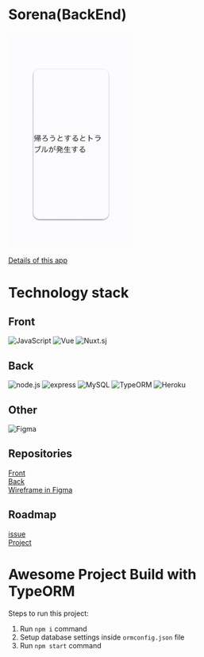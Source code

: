# Sorena(BackEnd)

<p>
  <img alt="Sorena" src="https://github.com/ryo-n-cell/aruaruSet/blob/develop/assets/img/top_img/topPageCarousels/sorena_top.gif" width="50%" />
</p>

[Details of this app](https://qiita.com/Ryo-N-cell/items/16b62396eb32b01f5d94)

# Technology stack

## Front

<p>
  <img alt="JavaScript" src="https://img.shields.io/badge/-JavaScript-F7DF1E?style=flat-square&logo=JavaScript&logoColor=white" />
  <img alt="Vue" src="https://img.shields.io/badge/-Vue.js-4FC08D?style=flat-square&logo=Vue.js&logoColor=white" />
  <img alt="Nuxt.sj" src="https://img.shields.io/badge/-Nuxt.js-00b068?style=flat-square&logo=Nuxt.js&logoColor=white" />
</p>

## Back

<p>
  <img alt="node.js" src="https://img.shields.io/badge/-node.js-339933?style=flat-square&logo=Node.js&logoColor=white" />
  <img alt="express" src="https://img.shields.io/badge/-Express-00b068?style=flat-square&logo=express&logoColor=#FF7200" />
  <img alt="MySQL" src="https://img.shields.io/badge/-MySQL-4479A1?style=flat-square&logo=MySQL&logoColor=white" />
  <img alt="TypeORM" src="https://img.shields.io/badge/-TypeORM-4479A1?style=flat-square" />
  <img alt="Heroku" src="https://img.shields.io/badge/-Heroku-430098?style=flat-square&logo=Heroku&logoColor=white" />
</p>

## Other

<p>
  <img alt="Figma" src="https://img.shields.io/badge/-Figma-F24E1E?style=flat-square&logo=Figma&logoColor=white" />
</p>

## Repositories

[Front](https://github.com/ryo-n-cell/aruaruSet)  
[Back](https://github.com/ryo-n-cell/SorenaAPI)  
[Wireframe in Figma](https://www.figma.com/file/6fPUE9GhPdo7PRx26xH4kb/Sorena_farstView?node-id=0%3A1)

## Roadmap

[issue](https://github.com/ryo-n-cell/aruaruSet/issues)  
[Project](https://github.com/ryo-n-cell/aruaruSet/projects/1)

# Awesome Project Build with TypeORM

Steps to run this project:

1. Run `npm i` command
2. Setup database settings inside `ormconfig.json` file
3. Run `npm start` command
